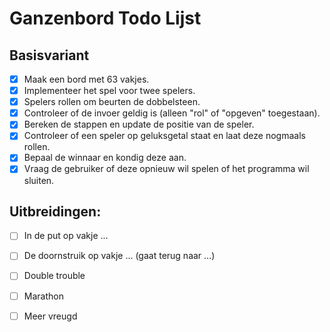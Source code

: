 # Ganzenbord Todo Lijst

## Basisvariant

- [x] Maak een bord met 63 vakjes.
- [x] Implementeer het spel voor twee spelers.
- [x] Spelers rollen om beurten de dobbelsteen.
- [x] Controleer of de invoer geldig is (alleen "rol" of "opgeven" toegestaan).
- [x] Bereken de stappen en update de positie van de speler.
- [x] Controleer of een speler op geluksgetal staat en laat deze nogmaals rollen.
- [x] Bepaal de winnaar en kondig deze aan.
- [x] Vraag de gebruiker of deze opnieuw wil spelen of het programma wil sluiten.

## Uitbreidingen:

- [ ] In de put op vakje ...
- [ ] De doornstruik op vakje ... (gaat terug naar ...)
- [ ] Double trouble
- [ ] Marathon
- [ ] Meer vreugd

